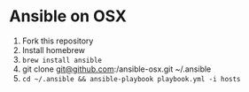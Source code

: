 # Ansible on OSX

1. Fork this repository
2. Install homebrew
3. `brew install ansible`
4. git clone git@github.com:<your-username>/ansible-osx.git ~/.ansible
5. `cd ~/.ansible && ansible-playbook playbook.yml -i hosts`
